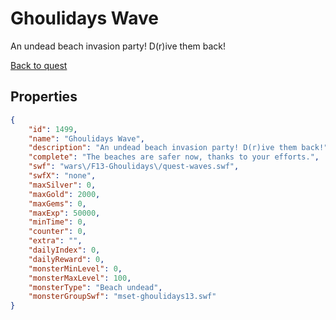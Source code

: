 # Ghoulidays Wave

An undead beach invasion party! D(r)ive them back!

[Back to quest](../quests.md)

## Properties

```json
{
    "id": 1499,
    "name": "Ghoulidays Wave",
    "description": "An undead beach invasion party! D(r)ive them back!",
    "complete": "The beaches are safer now, thanks to your efforts.",
    "swf": "wars\/F13-Ghoulidays\/quest-waves.swf",
    "swfX": "none",
    "maxSilver": 0,
    "maxGold": 2000,
    "maxGems": 0,
    "maxExp": 50000,
    "minTime": 0,
    "counter": 0,
    "extra": "",
    "dailyIndex": 0,
    "dailyReward": 0,
    "monsterMinLevel": 0,
    "monsterMaxLevel": 100,
    "monsterType": "Beach undead",
    "monsterGroupSwf": "mset-ghoulidays13.swf"
}
```

